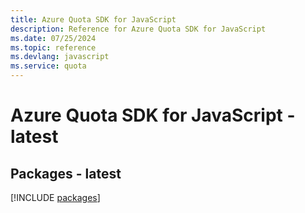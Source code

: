 ```yaml
---
title: Azure Quota SDK for JavaScript
description: Reference for Azure Quota SDK for JavaScript
ms.date: 07/25/2024
ms.topic: reference
ms.devlang: javascript
ms.service: quota
---
```

# Azure Quota SDK for JavaScript - latest
## Packages - latest
[!INCLUDE [packages](quota-index.md)]